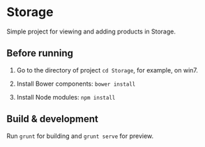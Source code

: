 # Storage

Simple project for viewing and adding products in Storage.

## Before running

1) Go to the directory of project `cd Storage`, for example, on win7.

2) Install Bower components: `bower install`

3) Install Node modules: `npm install`

## Build & development

Run `grunt` for building and `grunt serve` for preview.